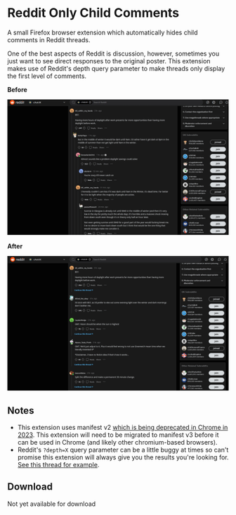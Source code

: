 # Reddit Only Child Comments

A small Firefox browser extension which automatically hides child comments in Reddit threads.

One of the best aspects of Reddit is discussion, however, sometimes you just want to see direct responses to the original poster. This extension makes use of Reddit's depth query parameter to make threads only display the first level of comments.

**Before**

![Reddit thread with the extension inactive showing child comments](src/images/jpg/reddit-thread-extension-inactive.jpg)

**After**

![Reddit thread with the extension active showing only parent comments](src/images/jpg/reddit-thread-extension-active.jpg)

## Notes

- This extension uses manifest v2 [which is being deprecated in Chrome in 2023](https://developer.chrome.com/docs/extensions/migrating/mv2-sunset/). This extension will need to be migrated to manifest v3 before it can be used in Chrome (and likely other chromium-based browsers).
- Reddit's `?depth=X` query parameter can be a little buggy at times so can't promise this extension will always give you the results you're looking for. [See this thread for example](https://www.reddit.com/r/help/comments/tzqtdx/depth1_doesnt_work_any_more/?depth=1).

## Download

Not yet available for download